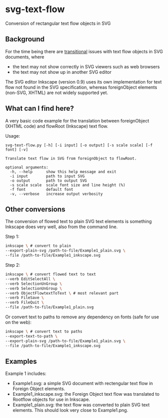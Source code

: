 # svg-text-flow
Conversion of rectangular text flow objects in SVG 

## Background

For the time being there are [transitional](http://wiki.inkscape.org/wiki/index.php/Frequently_asked_questions#What_about_flowed_text.3F) issues with text flow objects in SVG documents, where
 * the text may not show correctly in SVG viewers such as web browsers
 * the text may not show up in another SVG editor

The SVG editor Inkscape (version 0.9) uses its own implementation for text flow not found in the SVG specification, whereas foreignObject elements (non-SVG, XHTML) are not widely supported yet. 

## What can I find here?

A very basic code example for the translation between foreignObject (XHTML code) and flowRoot (Inkscape) text flow. 

Usage:
```
svg-text-flow.py [-h] [-i input] [-o output] [-s scale scale] [-f font] [-v]

Translate text flow in SVG from foreignObject to flowRoot.

optional arguments:
  -h, --help      show this help message and exit
  -i input        path to input SVG
  -o output       path to output SVG
  -s scale scale  scale font size and line height (%)
  -f font         default font
  -v, --verbose   increase output verbosity
```

## Other conversions

The conversion of flowed text to plain SVG text elements is something Inkscape does very well, also from the command line.

Step 1:
```bash
inkscape \ # convert to plain
--export-plain-svg /path-to-file/Example1_plain.svg \
--file /path-to-file/Example1_inkscape.svg
```
Step 2:
```bash
inkscape \ # convert flowed text to text
--verb EditSelectAll \
--verb SelectionUnGroup \
--verb SelectionUnGroup \
--verb ObjectFlowtextToText \ # most relevant part
--verb FileSave \
--verb FileQuit \
--file /path-to-file/Example1_plain.svg
```

Or convert text to paths to remove any dependency on fonts (safe for use on the web):
```bash
inkscape \ # convert text to paths
--export-text-to-path \
--export-plain-svg /path-to-file/Example1_plain.svg \
--file /path-to-file/Example1_inkscape.svg
```

## Examples

Example 1 includes:
* Example1.svg: a simple SVG document with rectengular text flow in Foreign Object elements.
* Example1_inkscape.svg: the Foreign Object text flow was translated to Rootflow objects for use in Inkscape. 
* Example1_plain.svg: the text flow was converted to plain SVG text elements. This should look very close to Example1.png.
